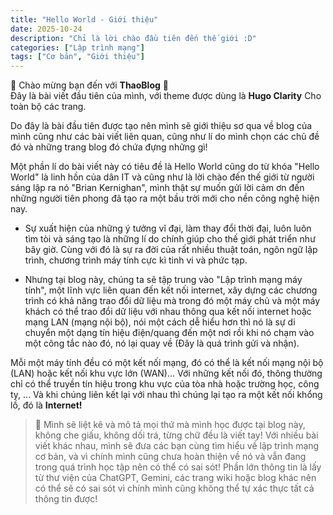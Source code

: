 ```yaml
---
title: "Hello World - Giới thiệu"
date: 2025-10-24
description: "Chỉ là lời chào đầu tiên đến thế giới :D"
categories: ["Lập trình mạng"]
tags: ["Cơ bản", "Giới thiệu"]
---
```


🐴 Chào mừng bạn đến với **ThaoBlog** 🎉   
Đây là bài viết đầu tiên của mình, với theme được dùng là **Hugo Clarity** Cho toàn bộ các trang.

Do đây là bài đầu tiên được tạo nên mình sẽ giới thiệu sơ qua về blog của mình cũng như các bài viết liên quan, cũng như lí do mình chọn các chủ đề đó và những trang blog đó chứa đựng những gì!

Một phần lí do bài viết này có tiêu đề là Hello World cũng do từ khóa "Hello World" là linh hồn của dân IT và cũng như là lời chào đến thế giới từ người sáng lập ra nó "Brian Kernighan", mình thật sự muốn gửi lời cảm ơn đến những người tiên phong đã tạo ra một bầu trời mới cho nền công nghệ hiện nay.

- Sự xuất hiện của những ý tưởng vĩ đại, làm thay đổi thời đại, luôn luôn tìm tòi và sáng tạo là những lí do chính giúp cho thế giới phát triển như bây giờ. Cùng với đó là sự ra đời của rất nhiều thuật toán, ngôn ngữ lập trình, chương trình máy tính cực kì tinh vi và phức tạp.

- Nhưng tại blog này, chúng ta sẽ tập trung vào "Lập trình mạng máy tính", một lĩnh vực liên quan đến kết nối internet, xây dựng các chương trình có khả năng trao đổi dữ liệu mà trong đó một máy chủ và một máy khách có thể trao đổi dữ liệu với nhau thông qua kết nối internet hoặc mạng LAN (mạng nội bộ), nói một cách dễ hiểu hơn thì nó là sự di chuyển một dạng tín hiệu điện/quang đến một nơi rồi khi nó chạm vào một công tắc nào đó, nó lại quay về (Đây là quá trình gửi và nhận).

Mỗi một máy tính đều có một kết nối mạng, đó có thể là kết nối mạng nội bộ (LAN) hoặc kết nối khu vực lớn (WAN)...
Với những kết nối đó, thông thường chỉ có thể truyền tín hiệu trong khu vực của tòa nhà hoặc trường học, công ty, ... Và khi chúng liên kết lại với nhau thì chúng lại tạo ra một kết nối khổng lồ, đó là **Internet!**

> 🐴 Mình sẽ liệt kê và mô tả mọi thứ mà mình học được tại blog này, không che giấu, không dối trá, từng chữ đều là viết tay! Với nhiều bài viết khác nhau, mình sẽ đưa các bạn cùng tìm hiểu về lập trình mạng cơ bản, và vì chính mình cũng chưa hoàn thiện về nó và vẫn đang trong quá trình học tập nên có thể có sai sót! Phần lớn thông tin là lấy từ thư viện của ChatGPT, Gemini, các trang wiki hoặc blog khác nên có thể sẽ có sai sót vì chính mình cũng không thể tự xác thực tất cả thông tin được!

